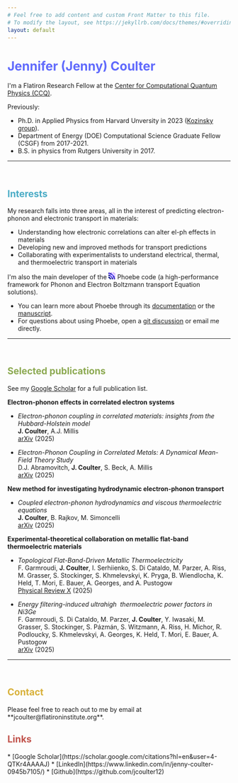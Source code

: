 ```yaml
---
# Feel free to add content and custom Front Matter to this file.
# To modify the layout, see https://jekyllrb.com/docs/themes/#overriding-theme-defaults
layout: default
---
```


<h1 style="color:#606AFC;">Jennifer (Jenny) Coulter</h1> 

I'm a Flatiron Research Fellow at the [Center for Computational Quantum Physics (CCQ)](https://www.simonsfoundation.org/flatiron/center-for-computational-quantum-physics/).

Previously:
 * Ph.D. in Applied Physics from Harvard Unversity in 2023 ([Kozinsky group](https://mir.g.harvard.edu/)).
 * Department of Energy (DOE) Computational Science Graduate Fellow (CSGF) from 2017-2021.
 * B.S. in physics from Rutgers University in 2017.

---
<br>
<h2 style="color:#4BACC6;"> Interests </h2>
My research falls into three areas, all in the interest of predicting electron-phonon and electronic transport in materials:

* Understanding how electronic correlations can alter el-ph effects in materials
* Developing new and improved methods for transport predictions
* Collaborating with experimentalists to understand electrical, thermal, and thermoelectric transport in materials

I'm also the main developer of the <a href="https://github.com/phoebe-team/phoebe"><img src="/images/phoebe_icon.png" width="16"/></a>
 Phoebe code (a high-performance framework for Phonon and Electron Boltzmann transport Equation solutions).
  * You can learn more about Phoebe through its [documentation](https://phoebe.readthedocs.io/en/develop/introduction.html) or the [manuscript](https://dx.doi.org/10.1088/2515-7639/ac86f6).
  * For questions about using Phoebe, open a [git discussion](https://github.com/phoebe-team/phoebe/discussions) or email me directly. 

---
<br>
<h2 style="color:#8CA951;"> Selected publications </h2>

See my [Google Scholar](https://scholar.google.com/citations?view_op=list_works&hl=en&hl=en&user=4-QTKr4AAAAJ&sortby=pubdate) for a full publication list. 

**Electron-phonon effects in correlated electron systems**

  * _Electron-phonon coupling in correlated materials: insights from the Hubbard-Holstein model_  <br/>
  **J. Coulter**, A.J. Millis <br/>
  [arXiv](https://arxiv.org/abs/2505.08081) (2025)

  * _Electron-Phonon Coupling in Correlated Metals: A Dynamical Mean-Field Theory Study_ <br/>
  D.J. Abramovitch, **J. Coulter**, S. Beck, A. Millis <br/>
  [arXiv](https://arxiv.org/abs/2505.03958) (2025)

**New method for investigating hydrodynamic electron-phonon transport**

  * _Coupled electron-phonon hydrodynamics and viscous thermoelectric equations_ <br/>
  **J. Coulter**, B. Rajkov, M. Simoncelli <br/>
  [arXiv](https://arxiv.org/abs/2503.07560) (2025)

**Experimental-theoretical collaboration on metallic flat-band thermoelectric materials**

  * _Topological Flat-Band-Driven Metallic Thermoelectricity_ <br/>
  F. Garmroudi, **J. Coulter**, I. Serhiienko, S. Di Cataldo, M. Parzer, A. Riss, M. Grasser, S. Stockinger, S. Khmelevskyi, K. Pryga, B. Wiendlocha, K. Held, T. Mori, E. Bauer, A. Georges, and A. Pustogow <br/>
  [Physical Review X](https://doi.org/10.1103/PhysRevX.15.021054) (2025)

  * _Energy filtering-induced ultrahigh  thermoelectric power factors in Ni3Ge_ <br/>
  F. Garmroudi, S. Di Cataldo, M. Parzer, **J. Coulter**, Y. Iwasaki, M. Grasser, S. Stockinger, S. Pázmán, S. Witzmann, A. Riss, H. Michor, R. Podloucky, S. Khmelevskyi, A. Georges, K. Held, T. Mori, E. Bauer, A. Pustogow <br/>
  [arXiv](https://arxiv.org/abs/2501.04891) (2025)  

---
<br>
<h2 style="color:#D8B13A;"> Contact </h2> 
Please feel free to reach out to me by email at **jcoulter@flatironinstitute.org**.

<h2 style="color:#C1544D;"> Links </h2>
* [Google Scholar](https://scholar.google.com/citations?hl=en&user=4-QTKr4AAAAJ)
* [LinkedIn](https://www.linkedin.com/in/jenny-coulter-0945b7105/)
* [Github](https://github.com/jcoulter12)

